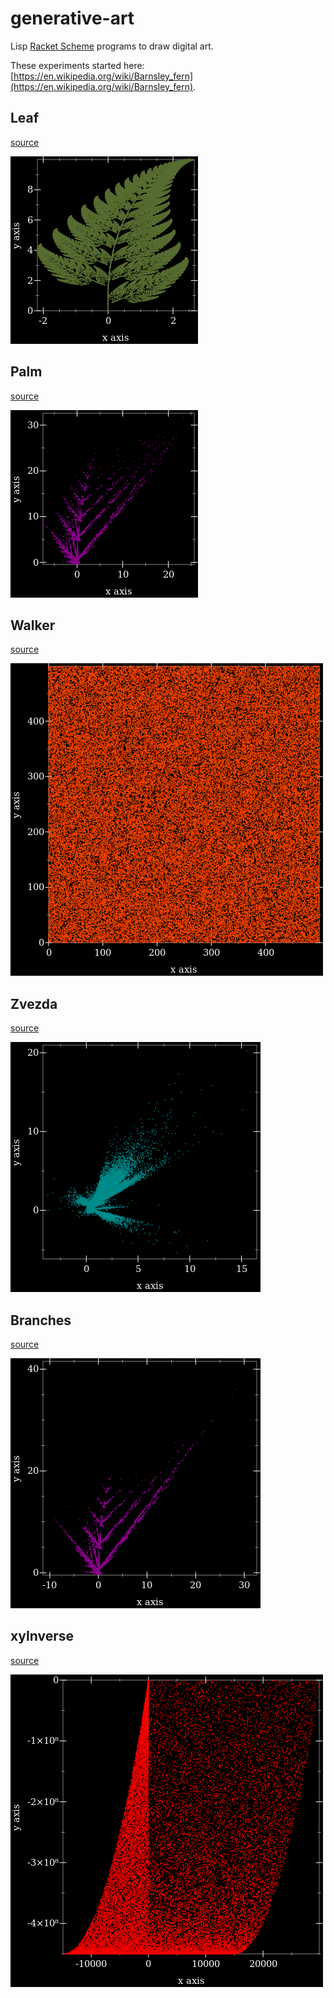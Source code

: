 # generative-art

Lisp [Racket Scheme](https://racket-lang.org/) programs to draw digital art.

These experiments started here: [https://en.wikipedia.org/wiki/Barnsley_fern](https://en.wikipedia.org/wiki/Barnsley_fern).

## Leaf

[source](src/leaf)

![Leaf](src/leaf/leaf.png)

## Palm

[source](src/palm)

![Palm](src/palm/palm.png)

## Walker

[source](src/walker)

![Walker](src/walker/walker.png)

## Zvezda

[source](src/zvezda)

![Zvezda](src/zvezda/zvezda.png)

## Branches

[source](src/branches)

![Branches](src/branches/branches.png)

## xyInverse

[source](src/xyinverse)

![xyInverse](src/xyinverse/xyinverse.png)
